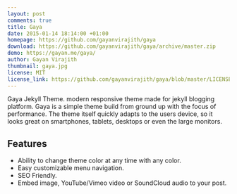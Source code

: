 ```yaml
---
layout: post
comments: true
title: Gaya
date: 2015-01-14 18:14:00 +01:00
homepage: https://github.com/gayanvirajith/gaya
download: https://github.com/gayanvirajith/gaya/archive/master.zip
demo: https://gayan.me/gaya/
author: Gayan Virajith
thumbnail: gaya.jpg
license: MIT
license_link: https://github.com/gayanvirajith/gaya/blob/master/LICENSE.md
---
```


Gaya Jekyll Theme. modern responsive theme made for jekyll blogging platform. Gaya is a simple theme build from ground up with the focus of performance. The theme itself quickly adapts to the users device, so it looks great on smartphones, tablets, desktops or even the large monitors.

## Features

* Ability to change theme color at any time with any color.
* Easy customizable menu navigation.
* SEO Friendly.
* Embed image, YouTube/Vimeo video or SoundCloud audio to your post.
